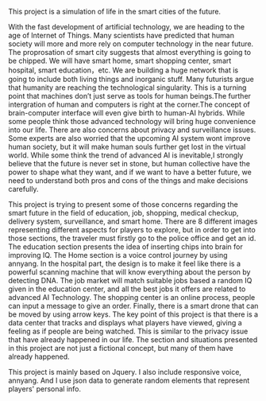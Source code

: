 This project is a simulation of life in the smart cities of the future.

With the fast development of artificial technology, we are heading to the age of Internet of Things. Many scientists have predicted that
human society will more and more rely on computer technology in the near future. The proprosation of smart city suggests that almost 
everything is going to be chipped. We will have smart home, smart shopping center, smart hospital, smart education，etc. We are building 
a huge network that is going to include both living things and inorganic stuff. Many futurists argue that humanity are reaching the 
technological singularity. This is a turning point that machines don’t just serve as tools for human beings.The further intergration of 
human and computers is right at the corner.The concept of brain-computer interface will even give birth to human-AI hybrids. While some 
people think those advanced technology will bring huge convenience into our life. There are also concerns about privacy and surveillance issues. 
Some experts are also worried that the upcoming AI system wont improve human society, but it will make human souls further get lost in the virtual 
world. While some think the trend of advanced AI is inevitable,I strongly believe that the future is never set in stone, but human collective have the 
power to shape what they want, and if we want to have a better future, we need to understand both pros and cons of the things and make decisions 
carefully.

This project is trying to present some of those concerns regarding the smart future in the field of education, job, shopping, medical 
checkup, delivery system, surveillance, and smart home. There are 8 different images representing different aspects for players to explore,
but in order to get into those sections, the traveler must firstly go to the police office and get an id. The education section presents 
the idea of inserting chips into brain for improving IQ. The Home section is a voice control journey by using annyang. In the hospital part,
the design is to make it feel like there is a powerful scanning machine that will know everything about the person by detecting DNA. The 
job market will match suitable jobs based a random IQ given in the education center, and all the best jobs it offers are related to 
advanced AI Technology. The shopping center is an online process, people can input a message to give an order. Finally, there is a smart 
drone that can be moved by using arrow keys. The key point of this project is that there is a data center that tracks and displays what 
players have viewed, giving a feeling as if people are being watched. This is similar to the privacy issue that have already happened 
in our life. The section and situations presented in this project are not just a fictional concept, but many of them have already happened.

This project is mainly based on Jquery. I also include responsive voice, annyang. And I use json data to generate random elements that 
represent players' personal info.

